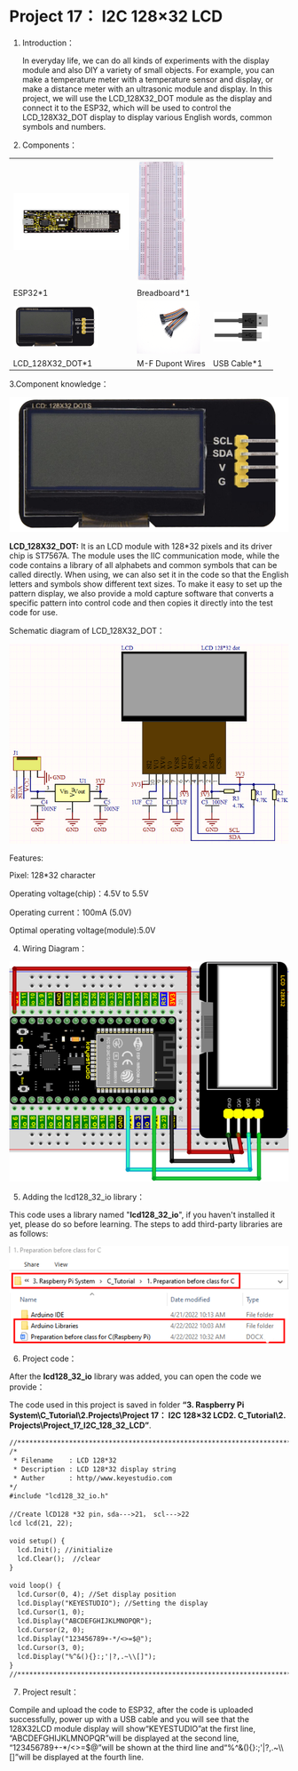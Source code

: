 # Project 17： I2C 128×32 LCD

1.  Introduction：
    
    In everyday life, we can do all kinds of experiments with the
    display module and also DIY a variety of small objects. For example,
    you can make a temperature meter with a temperature sensor and
    display, or make a distance meter with an ultrasonic module and
    display. In this project, we will use the LCD\_128X32\_DOT module as
    the display and connect it to the ESP32, which will be used to
    control the LCD\_128X32\_DOT display to display various English
    words, common symbols and numbers.

2.  Components：

<table>
<tbody>
<tr class="odd">
<td><img src="https://raw.githubusercontent.com/keyestudio/KS5010-KS5010F-Keyestudio-ESP32-Learning-Kit-Ultimate-Edition-Raspberry-Pi/master/media/56053f7126905c6def63919c661d5c0a.jpeg" style="width:2.17847in;height:1.0625in" /></td>
<td><img src="https://raw.githubusercontent.com/keyestudio/KS5010-KS5010F-Keyestudio-ESP32-Learning-Kit-Ultimate-Edition-Raspberry-Pi/master/media/e380dd26e4825be9a768973802a55fe6.png" style="width:0.94722in;height:2.32014in" /></td>
<td></td>
</tr>
<tr class="even">
<td>ESP32*1</td>
<td>Breadboard*1</td>
<td></td>
</tr>
<tr class="odd">
<td><img src="https://raw.githubusercontent.com/keyestudio/KS5010-KS5010F-Keyestudio-ESP32-Learning-Kit-Ultimate-Edition-Raspberry-Pi/master/media/2c2645e94a00867ac23e8a022f0a631a.png" style="width:1.59236in;height:0.76736in" /></td>
<td><img src="https://raw.githubusercontent.com/keyestudio/KS5010-KS5010F-Keyestudio-ESP32-Learning-Kit-Ultimate-Edition-Raspberry-Pi/master/media/ece3c38dc9a9e6428b122481d6bb0d4d.png" style="width:1.19028in;height:1.00556in" /></td>
<td><img src="https://raw.githubusercontent.com/keyestudio/KS5010-KS5010F-Keyestudio-ESP32-Learning-Kit-Ultimate-Edition-Raspberry-Pi/master/media/7dcbd02995be3c142b2f97df7f7c03ce.png" style="width:1.05903in;height:0.56667in" /></td>
</tr>
<tr class="even">
<td>LCD_128X32_DOT*1</td>
<td>M-F Dupont Wires</td>
<td>USB Cable*1</td>
</tr>
</tbody>
</table>

3.Component knowledge：

![](/media/2c2645e94a00867ac23e8a022f0a631a.png)

**LCD\_128X32\_DOT:** It is an LCD module with 128\*32 pixels and its
driver chip is ST7567A. The module uses the IIC communication mode,
while the code contains a library of all alphabets and common symbols
that can be called directly. When using, we can also set it in the code
so that the English letters and symbols show different text sizes. To
make it easy to set up the pattern display, we also provide a mold
capture software that converts a specific pattern into control code and
then copies it directly into the test code for use.

Schematic diagram of LCD\_128X32\_DOT：

![](/media/5451aed32bc5b7b30fbd5613ad09a65b.png)

Features:

Pixel: 128\*32 character

Operating voltage(chip)：4.5V to 5.5V

Operating current：100mA (5.0V)

Optimal operating voltage(module):5.0V

4. Wiring Diagram：

![](/media/072d954dac310add077688398ad59af2.png)

5.  Adding the lcd128\_32\_io library：

This code uses a library named "**lcd128\_32\_io**", if you haven't
installed it yet, please do so before learning. The steps to add
third-party libraries are as follows:

![](/media/54d09685220a554a7a4d1fd09529d38b.png)

6.  Project code：

After the **lcd128\_32\_io** library was added, you can open the code we
provide：

The code used in this project is saved in folder **“3. Raspberry Pi
System\\C\_Tutorial\\2.Projects\\Project 17： I2C 128×32 LCD2.
C\_Tutorial\\2. Projects\\Project\_17\_I2C\_128\_32\_LCD”**.

    //**********************************************************************************
    /*
     * Filename    : LCD 128*32
     * Description : LCD 128*32 display string
     * Auther      : http//www.keyestudio.com
    */
    #include "lcd128_32_io.h"
    
    //Create lCD128 *32 pin，sda--->21， scl--->22
    lcd lcd(21, 22);
    
    void setup() {
      lcd.Init(); //initialize
      lcd.Clear();  //clear
    }
    
    void loop() {
      lcd.Cursor(0, 4); //Set display position
      lcd.Display("KEYESTUDIO"); //Setting the display
      lcd.Cursor(1, 0);
      lcd.Display("ABCDEFGHIJKLMNOPQR");
      lcd.Cursor(2, 0);
      lcd.Display("123456789+-*/<>=$@");
      lcd.Cursor(3, 0);
      lcd.Display("%^&(){}:;'|?,.~\\[]");
    }
    //**********************************************************************************


7.  Project result：

Compile and upload the code to ESP32, after the code is uploaded
successfully, power up with a USB cable and you will see that the
128X32LCD module display will show“KEYESTUDIO”at the first line,
“ABCDEFGHIJKLMNOPQR”will be displayed at the second line,
“123456789+-\*/\<\>=$@”will be shown at the third line
and“%^&(){}:;'|?,.\~\\\\\[\]”will be displayed at the fourth line.
